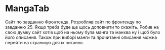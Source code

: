 # MangaTab
Сайт по завданню Фронтенда. Розробляв сайт по фронтенду по завданню 25. Якщо треба буде ще щось доповнити то скажіть.
Робив на свою думку сайт хотів щоб на ньому була манга та манхва ну і щоб було його описання. 
Також при виборі манги та прочитанні описання можна перейти на страницю для їх читання.
